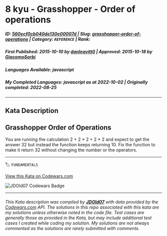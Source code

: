 # 8 kyu - Grasshopper - Order of operations

##### **ID**: [560ecf0cb040de130e00007d](https://www.codewars.com/kata/560ecf0cb040de130e00007d) | **Slug**: [grasshopper-order-of-operations](https://www.codewars.com/kata/560ecf0cb040de130e00007d) | **Category**: `REFERENCE` | **Rank**: <span style="color:white">8 kyu</span>

##### **First Published**: 2015-10-10 ***by*** [danleavitt0](https://www.codewars.com/users/danleavitt0) | **Approved**: 2015-10-18 ***by*** [GiacomoSorbi](https://www.codewars.com/users/GiacomoSorbi)

##### **Languages Available**: javascript

##### **My Completed Languages**: javascript ***as at*** 2022-10-02 | **Originally completed**: 2022-08-25

---

## Kata Description


## Grasshopper Order of Operations



You are running the calculation 2 + 2 \* 2 + 2 \* 2 and expect to get the answer 32 but instead the function keeps returning 10. Fix the function to make it return 32 without changing the number or the operators.

---


🏷 `FUNDAMENTALS`


[View this Kata on Codewars.com](https://www.codewars.com/kata/560ecf0cb040de130e00007d)

![](https://www.codewars.com/users/jdold07/badges/large "JDOld07 Codewars Badge")

---

###### *This Kata description was compiled by [**JDOld07**](https://tpstech.dev) with data provided by the [Codewars.com](https://www.codewars.com) API.  The solutions in this repo associated with this kata are my solutions unless otherwise noted in the code file.  Test cases are generally those as provided in the Kata, but may include additional test cases I created while coding my solution.  My solutions are not always commented as the solutions are rarely submitted with comments.*
